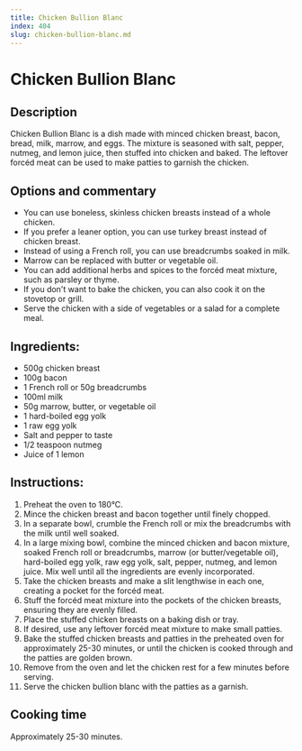 ```yaml
---
title: Chicken Bullion Blanc
index: 404
slug: chicken-bullion-blanc.md
---
```


# Chicken Bullion Blanc

## Description
Chicken Bullion Blanc is a dish made with minced chicken breast, bacon, bread, milk, marrow, and eggs. The mixture is seasoned with salt, pepper, nutmeg, and lemon juice, then stuffed into chicken and baked. The leftover forcéd meat can be used to make patties to garnish the chicken.

## Options and commentary
- You can use boneless, skinless chicken breasts instead of a whole chicken.
- If you prefer a leaner option, you can use turkey breast instead of chicken breast.
- Instead of using a French roll, you can use breadcrumbs soaked in milk.
- Marrow can be replaced with butter or vegetable oil.
- You can add additional herbs and spices to the forcéd meat mixture, such as parsley or thyme.
- If you don't want to bake the chicken, you can also cook it on the stovetop or grill.
- Serve the chicken with a side of vegetables or a salad for a complete meal.

## Ingredients:
- 500g chicken breast
- 100g bacon
- 1 French roll or 50g breadcrumbs
- 100ml milk
- 50g marrow, butter, or vegetable oil
- 1 hard-boiled egg yolk
- 1 raw egg yolk
- Salt and pepper to taste
- 1/2 teaspoon nutmeg
- Juice of 1 lemon

## Instructions:
1. Preheat the oven to 180°C.
2. Mince the chicken breast and bacon together until finely chopped.
3. In a separate bowl, crumble the French roll or mix the breadcrumbs with the milk until well soaked.
4. In a large mixing bowl, combine the minced chicken and bacon mixture, soaked French roll or breadcrumbs, marrow (or butter/vegetable oil), hard-boiled egg yolk, raw egg yolk, salt, pepper, nutmeg, and lemon juice. Mix well until all the ingredients are evenly incorporated.
5. Take the chicken breasts and make a slit lengthwise in each one, creating a pocket for the forcéd meat.
6. Stuff the forcéd meat mixture into the pockets of the chicken breasts, ensuring they are evenly filled.
7. Place the stuffed chicken breasts on a baking dish or tray.
8. If desired, use any leftover forcéd meat mixture to make small patties.
9. Bake the stuffed chicken breasts and patties in the preheated oven for approximately 25-30 minutes, or until the chicken is cooked through and the patties are golden brown.
10. Remove from the oven and let the chicken rest for a few minutes before serving.
11. Serve the chicken bullion blanc with the patties as a garnish.

## Cooking time
Approximately 25-30 minutes.